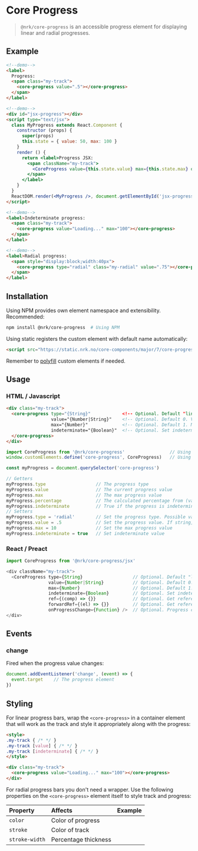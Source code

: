 # Core Progress

> `@nrk/core-progress` is an accessible progress element for displaying linear and radial progresses.

<!-- <script src="https://unpkg.com/preact"></script>
<script src="https://unpkg.com/preact-compat"></script>
<script>
  window.React = preactCompat
  window.ReactDOM = preactCompat
</script> -->
<!--demo
<script src="https://unpkg.com/@webcomponents/custom-elements"></script>
<script src="core-progress/core-progress.min.js"></script>
<script src="core-progress/core-progress.jsx.js"></script>
<style>
.my-track { display: block; background: #ccc; border-radius: 3px; overflow: hidden; font: 700 12px/1 sans-serif }
.my-track [value] { background: #16f; color: #fff; padding: 3px 6px; transition: 1s }
.my-track [indeterminate] { animation: indeterminate 2s linear infinite; background: linear-gradient(90deg,#16f 25%, #8bf 50%, #16f 75%) 0/400% }
.my-radial { color: #16f; stroke: #ccc; transition:stroke-dashoffset 1s }
@keyframes indeterminate { to { background-position: 100% 0 } }
</style>
demo-->

## Example


```html
<!--demo-->
<label>
  Progress:
  <span class="my-track">
    <core-progress value=".5"></core-progress>
  </span>
</label>
```


```html
<!--demo-->
<div id="jsx-progress"></div>
<script type="text/jsx">
  class MyProgress extends React.Component {
    constructor (props) {
      super(props)
      this.state = { value: 50, max: 100 }
    }
    render () {
      return <label>Progress JSX:
        <span className="my-track">
          <CoreProgress value={this.state.value} max={this.state.max} onProgressChange={(state) => this.setState(state)} />
        </span>
      </label>
    }
  }
  ReactDOM.render(<MyProgress />, document.getElementById('jsx-progress'))
</script>
```

```html
<!--demo-->
<label>Indeterminate progress:
  <span class="my-track">
    <core-progress value="Loading..." max="100"></core-progress>
  </span>
</label>
```

```html
<!--demo-->
<label>Radial progress:
  <span style="display:block;width:40px">
    <core-progress type="radial" class="my-radial" value=".75"></core-progress>
  </span>
</label>
```

## Installation

Using NPM provides own element namespace and extensibility.
Recommended:

```bash
npm install @nrk/core-progress  # Using NPM
```

Using static registers the custom element with default name automatically:

```html
<script src="https://static.nrk.no/core-components/major/7/core-progress/core-progress.min.js"></script>  <!-- Using static -->
```

Remember to [polyfill](https://github.com/webcomponents/polyfills/tree/master/packages/custom-elements) custom elements if needed.


## Usage

### HTML / Javascript

```html
<div class="my-track">
  <core-progress type="{String}"            <!-- Optional. Default "linear". Type of progress. Possible values: "linear" and "radial" -->
                 value="{Number|String}"    <!-- Optional. Default 0. Value progress value. If string, indeterminate is set to true -->
                 max="{Number}"             <!-- Optional. Default 1. Maximum value. Progress percentage is calculated relative to this -->
                 indeterminate="{Boolean}"  <!-- Optional. Set indeterminate value -->
  </core-progress>
</div>
```

```js
import CoreProgress from '@nrk/core-progress'                 // Using NPM
window.customElements.define('core-progress', CoreProgress)   // Using NPM. Replace 'core-progress' with 'my-progress' to namespace

const myProgress = document.querySelector('core-progress')

// Getters
myProgress.type                   // The progress type
myProgress.value                  // The current progress value
myProgress.max                    // The max progress value
myProgress.percentage             // The calculated percentage from (value / max * 100)
myProgress.indeterminate          // True if the progress is indeterminate (no value attribute)
// Setters
myProgress.type = 'radial'        // Set the progress type. Possible values: "linear" and "radial"
myProgress.value = .5             // Set the progress value. If string, indeterminate is set to true
myProgress.max = 10               // Set the max progress value
myProgress.indeterminate = true   // Set indeterminate value
```

### React / Preact

```js
import CoreProgress from '@nrk/core-progress/jsx'

<div className="my-track">
  <CoreProgress type={String}                   // Optional. Default "linear". Type of progress. Possible values: "linear" and "radial"
                value={Number|String}           // Optional. Default 0. Value of progress relative to max. If string, indeterminate is set to true
                max={Number}                    // Optional. Default 1. Maximum value. Progress percentage is calculated relative to this
                indeterminate={Boolean}         // Optional. Set indeterminate value
                ref={(comp) => {}}              // Optional. Get reference to React component
                forwardRef={(el) => {}}         // Optional. Get reference to underlying DOM custom element
                onProgressChange={Function} />  // Optional. Progress change event handler
</div>
```

## Events

### change

Fired when the progress value changes:


```js
document.addEventListener('change', (event) => {
  event.target    // The progress element
})
```

## Styling

For linear progress bars, wrap the `<core-progress>` in a container element that will work as the track
and style it appropriately along with the progress:

```html
<style>
.my-track { /* */ }
.my-track [value] { /* */ }
.my-track [indeterminate] { /* */ }
</style>

<div class="my-track">
  <core-progress value="Loading..." max="100"></core-progress>
</div>
```

For radial progress bars you don't need a wrapper. Use the following properties on the `<core-progress>` element itself
to style track and progress:

Property | Affects | Example
:-- | :-- | :--
`color` | Color of progress | <core-progress type="radial" style="width:30px;color:#00b9f2" value=".3"></core-progress>
`stroke` | Color of track | <core-progress type="radial" style="width:30px;stroke:#ccc" value=".3"></core-progress>
`stroke-width` | Percentage thickness | <core-progress type="radial" style="width:30px;stroke-width:100" value=".3"></core-progress>
